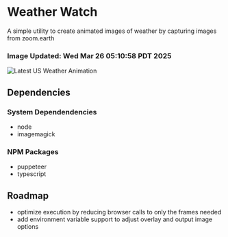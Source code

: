 # Weather Watch

A simple utility to create animated images of weather by capturing images from zoom.earth

### Image Updated: Wed Mar 26 05:10:58 PDT 2025

![Latest US Weather Animation](animations/2025-03-26.webp)

## Dependencies
### System Dependendencies
* node
* imagemagick
### NPM Packages
* puppeteer
* typescript

## Roadmap
* optimize execution by reducing browser calls to only the frames needed
* add environment variable support to adjust overlay and output image options
